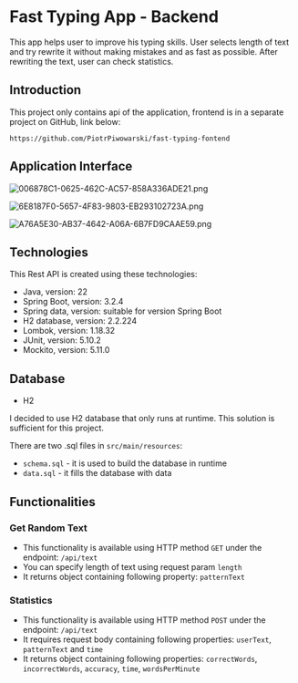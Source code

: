 # Fast Typing App - Backend
This app helps user to improve his typing skills. User selects length of text and try rewrite it without making mistakes
and as fast as possible. After rewriting the text, user can check statistics.

## Introduction
This project only contains api of the application, frontend is in a separate project on GitHub, link below:

`https://github.com/PiotrPiwowarski/fast-typing-fontend`

## Application Interface

![006878C1-0625-462C-AC57-858A336ADE21.png](..%2F..%2F..%2FPictures%2FPhotos%20Library.photoslibrary%2Foriginals%2F0%2F006878C1-0625-462C-AC57-858A336ADE21.png)

![6E8187F0-5657-4F83-9803-EB293102723A.png](..%2F..%2F..%2FPictures%2FPhotos%20Library.photoslibrary%2Foriginals%2F6%2F6E8187F0-5657-4F83-9803-EB293102723A.png)

![A76A5E30-AB37-4642-A06A-6B7FD9CAAE59.png](..%2F..%2F..%2FPictures%2FPhotos%20Library.photoslibrary%2Foriginals%2FA%2FA76A5E30-AB37-4642-A06A-6B7FD9CAAE59.png)

## Technologies
This Rest API is created using these technologies:
* Java, version: 22
* Spring Boot, version: 3.2.4
* Spring data, version: suitable for version Spring Boot
* H2 database, version: 2.2.224
* Lombok, version: 1.18.32
* JUnit, version: 5.10.2
* Mockito, version: 5.11.0

## Database
* H2

I decided to use H2 database that only runs at runtime. This solution is sufficient for this project.

There are two .sql files in `src/main/resources`:
* `schema.sql` - it is used to build the database in runtime
* `data.sql` - it fills the database with data

## Functionalities
### Get Random Text
* This functionality is available using HTTP method `GET` under the endpoint: `/api/text`
* You can specify length of text using request param `length` 
* It returns object containing following property: `patternText` 

### Statistics
* This functionality is available using HTTP method `POST` under the endpoint: `/api/text`
* It requires request body containing following properties:  `userText`, `patternText` and `time`
* It returns object containing following properties: `correctWords`, `incorrectWords`, `accuracy`, `time`, `wordsPerMinute`